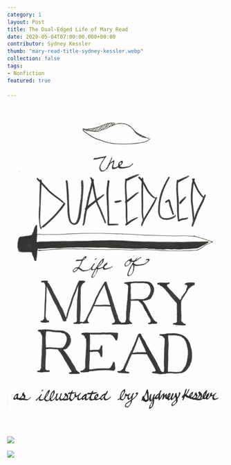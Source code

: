 ```yaml
---
category: 1
layout: Post
title: The Dual-Edged Life of Mary Read
date: 2020-05-04T07:00:00.000+00:00
contributor: Sydney Kessler
thumb: "mary-read-title-sydney-kessler.webp"
collection: false
tags: 
- Nonfiction
featured: true

---
```

![](/uploads/mary-read-title-sydney-kessler.png)

![](/uploads/mary-read-1-sydney-kessler.png)

![](/uploads/mary-read-2-sydney-kessler.png)